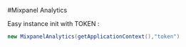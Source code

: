 #Mixpanel Analytics 

Easy instance init with TOKEN  : 

```java
new MixpanelAnalytics(getApplicationContext(),"token")
```